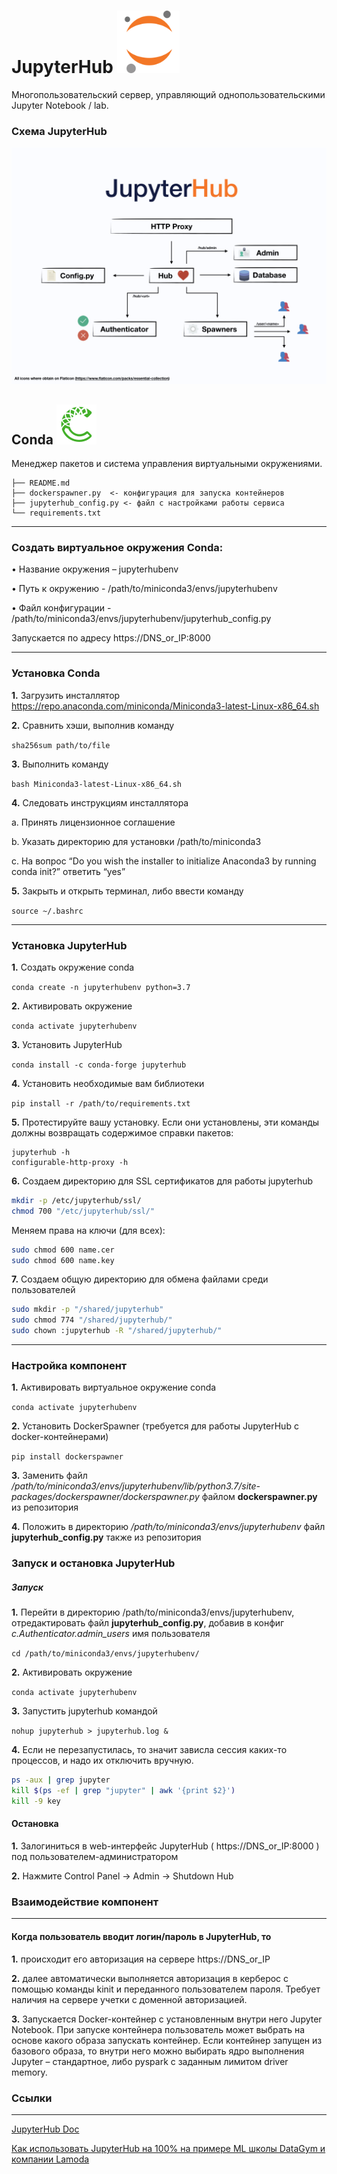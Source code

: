 # JupyterHub <img src="https://github.com/MacJei/mlops_platform/blob/main/images/jupyter_logo_icon_169452.svg" width="100">
Многопользовательский сервер, управляющий однопользовательскими Jupyter Notebook / lab. 

### Схема JupyterHub
<img src="https://github.com/MacJei/mlops_platform/blob/main/images/jhub-fluxogram.jpeg" width="600">

## Conda <img src="https://github.com/MacJei/mlops_platform/blob/main/images/file_type_conda_icon_130674.svg" width="64">
Менеджер пакетов и система управления виртуальными окружениями.

```
├── README.md
├── dockerspawner.py  <- конфигурация для запуска контейнеров
├── jupyterhub_config.py <- файл с настройками работы сервиса
└── requirements.txt
```    

-----------
### Создать виртуальное окружения Conda:

•	Название окружения – jupyterhubenv

•	Путь к окружению - /path/to/miniconda3/envs/jupyterhubenv

•	Файл конфигурации - /path/to/miniconda3/envs/jupyterhubenv/jupyterhub_config.py

Запускается по адресу https://DNS_or_IP:8000

-----------
### Установка Conda
__1.__	Загрузить инсталлятор https://repo.anaconda.com/miniconda/Miniconda3-latest-Linux-x86_64.sh

__2.__	Сравнить хэши, выполнив команду 

`sha256sum path/to/file`

__3.__	Выполнить команду 

`bash Miniconda3-latest-Linux-x86_64.sh`

__4.__	Следовать инструкциям инсталлятора 

a.	Принять лицензионное соглашение

b.	Указать директорию для установки /path/to/miniconda3

c.	На вопрос “Do you wish the installer to initialize Anaconda3 by running conda init?” ответить “yes”

__5.__	Закрыть и открыть терминал, либо ввести команду 

`source ~/.bashrc`

-----------
### Установка JupyterHub

__1.__	Создать окружение conda 

`conda create -n jupyterhubenv python=3.7`

__2.__	Активировать окружение 

`conda activate jupyterhubenv`

__3.__	Установить JupyterHub 

`conda install -c conda-forge jupyterhub`

__4.__ Установить необходимые вам библиотеки

`pip install -r /path/to/requirements.txt`

__5.__ Протестируйте вашу установку. Если они установлены, эти команды должны возвращать содержимое справки пакетов:
```
jupyterhub -h
configurable-http-proxy -h
```

__6.__ Создаем директорию для SSL сертификатов для работы jupyterhub
```bash
mkdir -p /etc/jupyterhub/ssl/
chmod 700 "/etc/jupyterhub/ssl/"
```

Меняем права на ключи (для всех):
```bash
sudo chmod 600 name.cer
sudo chmod 600 name.key
```

__7.__ Создаем общую директорию для обмена файлами среди пользователей
```bash
sudo mkdir -p "/shared/jupyterhub"
sudo chmod 774 "/shared/jupyterhub/"
sudo chown :jupyterhub -R "/shared/jupyterhub/"
```

-----------
### Настройка компонент
__1.__	Активировать виртуальное окружение conda

`conda activate jupyterhubenv`

__2.__	Установить DockerSpawner (требуется для работы JupyterHub с docker-контейнерами) 

`pip install dockerspawner`

__3.__	Заменить файл */path/to/miniconda3/envs/jupyterhubenv/lib/python3.7/site-packages/dockerspawner/dockerspawner.py* файлом **dockerspawner.py** из репозитория

__4.__	Положить в директорию */path/to/miniconda3/envs/jupyterhubenv* файл **jupyterhub_config.py** также из репозитория

### Запуск и остановка JupyterHub
##### Запуск
__1.__	Перейти в директорию /path/to/miniconda3/envs/jupyterhubenv, отредактировать файл **jupyterhub_config.py**, добавив в конфиг *c.Authenticator.admin_users* имя пользователя

`cd /path/to/miniconda3/envs/jupyterhubenv/`

__2.__ Активировать окружение 

`conda activate jupyterhubenv`

__3.__ Запустить jupyterhub командой 

`nohup jupyterhub > jupyterhub.log &`

__4.__ Если не перезапустилась, то значит зависла сессия каких-то процессов, и надо их отключить вручную.
```bash
ps -aux | grep jupyter
kill $(ps -ef | grep "jupyter" | awk '{print $2}')
kill -9 key
```

#### Остановка
__1.__	Залогиниться в web-интерфейс JupyterHub ( https://DNS_or_IP:8000 ) под пользователем-администратором

__2.__	Нажмите Control Panel -> Admin -> Shutdown Hub


### Взаимодействие компонент
-----------
#### Когда пользователь вводит логин/пароль в JupyterHub, то 

__1.__	происходит его авторизация на сервере https://DNS_or_IP

__2.__	далее автоматически выполняется авторизация в керберос с помощью команды kinit и переданного пользователем пароля. Требует наличия на сервере учетки с доменной авторизацией.

__3.__	Запускается Docker-контейнер с установленным внутри него Jupyter Notebook. При запуске контейнера пользователь может выбрать на основе какого образа запускать контейнер. Если контейнер запущен из базового образа, то внутри него можно выбирать ядро выполнения Jupyter – стандартное, либо pyspark с заданным лимитом driver memory.

### Ссылки
-----------
[JupyterHub Doc](https://jupyterhub.readthedocs.io/en/stable/index.html)

[Как использовать JupyterHub на 100% на примере ML школы DataGym и компании Lamoda](https://www.youtube.com/watch?v=T2xHM_96pXc)
